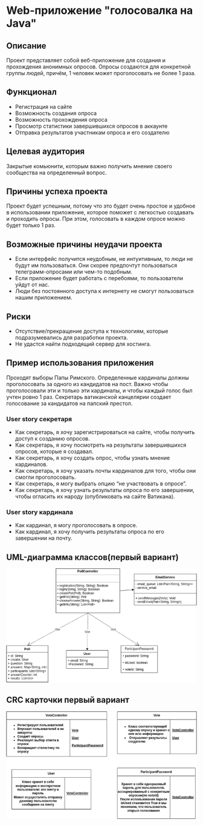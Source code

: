 # Web-приложение "голосовалка на Java"

## Описание
Проект представляет собой веб-приложение для создания и прохождения анонимных опросов. Опросы создаются для конкретной группы людей, причём, 1 человек может проголосовать не более 1 раза.
## Функционал
- Регистрация на сайте
- Возможность создания опроса 
- Возможность прохождения опроса
- Просмотр статистики завершившихся опросов в аккаунте
- Отправка результатов участникам опроса и его создателю

## Целевая аудитория
Закрытые комьюнити, которым важно получить мнение своего сообщества на определенный вопрос.

## Причины успеха проекта
Проект будет успешным, потому что это будет очень простое и удобное в использовании приложение, которое поможет с легкостью создавать и проходить опросы. При этом, голосовать в каждом опросе можно будет только 1 раз.


## Возможные причины неудачи проекта
- Если интерфейс получится неудобным, не интуитивным, то люди не будут им пользоваться. Они скорее предпочтут пользоваться телеграмм-опросами или чем-то подобным.
- Если приложение будет работать с перебоями, то пользователи уйдут от нас.
- Люди без постоянного доступа к интернету не смогут пользоваться нашим приложением.

## Риски
- Отсутствие/прекращение доступа к технологиям, которые подразумевались для разработки проекта.
- Не удастся найти подходящий сервер для хостинга.

## Пример использования приложения
Проходят выборы Папы Римского. Определенные кардиналы должны проголосовать за одного из кандидатов на пост. Важно чтобы проголосовали эти и только эти кардиналы, и чтобы каждый голос был учтен ровно 1 раз. Секретарь ватиканской канцелярии создает голосование за кандидатов на папский престол.
### User story секретаря
- Как секретарь, я хочу зарегистрироваться на сайте, чтобы получить доступ к созданию опросов.
- Как секретарь, я хочу посмотреть на результаты завершившихся опросов, которые я создавал.
- Как секретарь, я хочу создать опрос, чтобы узнать мнение кардиналов.
- Как секретарь, я хочу указать почты кардиналов для того, чтобы они смогли проголосовать.
- Как секретарь, я могу выбрать опцию “не участвовать в опросе”.
- Как секретарь, я хочу узнать результаты опроса по его завершении, чтобы огласить их народу (опубликовать на сайте Ватикана).
### User story кардинала
- Как кардинал, я могу проголосовать в опросе.
- Как кардинал, я хочу получить результаты опроса по его завершении на почту.

## UML-диаграмма классов(первый вариант)
![uml](https://github.com/LanaShhh/Voting/blob/main/img/uml.png)

## CRC карточки первый вариант
![crc](https://github.com/LanaShhh/Voting/blob/main/img/crc.jpg)
